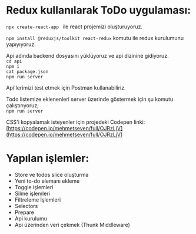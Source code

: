 # Redux kullanılarak ToDo uygulaması:  
`npx create-react-app `  ile react projemizi oluşturuyoruz.

`npm install @reduxjs/toolkit react-redux`  komutu ile redux kurulumunu yapıyıyoruz.  

Api adında backend dosyasını yüklüyoruz ve api dizinine gidiyoruz.  
`cd api`  
`npm i`  
`cat package.json`  
`npm run server`  

Api'lerimizi test etmek için Postman kullanabiliriz.  

Todo listemize eklenenleri server üzerinde göstermek için şu komutu çalıştırıyoruz;  
`npm run server`  

CSS'i kopyalamak isteyenler için projedeki Codepen linki:  
[https://codepen.io/mehmetseven/full/OJRzLjV](https://codepen.io/mehmetseven/full/OJRzLjV)  

# Yapılan işlemler:  
- Store ve todos slice oluşturma
- Yeni to-do elemanı ekleme
- Toggle işlemleri
- Silme işlemleri
- Filtreleme İşlemleri
- Selectors
- Prepare
- Api kurulumu
- Api üzerinden veri çekmek (Thunk Middleware)
